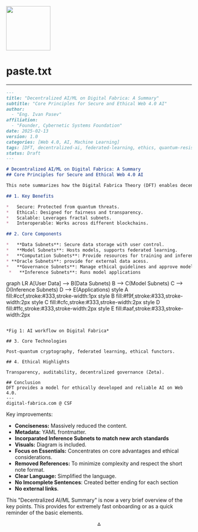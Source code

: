 <img src="https://r2cdn.perplexity.ai/pplx-full-logo-primary-dark%402x.png" width="120"/>

# paste.txt

---

```markdown
---
title: "Decentralized AI/ML on Digital Fabrica: A Summary"
subtitle: "Core Principles for Secure and Ethical Web 4.0 AI"
author:
  - "Eng. Ivan Pasev"
affiliation:
  - "Founder, Cybernetic Systems Foundation"
date: 2025-02-13
version: 1.0
categories: [Web 4.0, AI, Machine Learning]
tags: [DFT, decentralized-ai, federated-learning, ethics, quantum-resistance, governance]
status: Draft
---

# Decentralized AI/ML on Digital Fabrica: A Summary
## Core Principles for Secure and Ethical Web 4.0 AI

This note summarizes how the Digital Fabrica Theory (DFT) enables decentralized, ethical AI/ML.

## 1. Key Benefits

*   Secure: Protected from quantum threats.
*   Ethical: Designed for fairness and transparency.
*   Scalable: Leverages fractal subnets.
*   Interoperable: Works across different blockchains.

## 2. Core Components

*   **Data Subnets**: Secure data storage with user control.
*   **Model Subnets**: Hosts models, supports federated learning.
*   **Computation Subnets**: Provide resources for training and inference.
* **Oracle Subnets**: provide for external data acess.
*   **Governance Subnets**: Manage ethical guidelines and approve models.
 *   **Inference Subnets**: Runs model applications

```

graph LR
A[User Data] --> B(Data Subnets)
B --> C(Model Subnets)
C --> D(Inference Subnets)
D --> E(Applications)
style A fill:\#ccf,stroke:\#333,stroke-width:1px
style B fill:\#f9f,stroke:\#333,stroke-width:2px
style C fill:\#cfc,stroke:\#333,stroke-width:2px
style D fill:\#ffc,stroke:\#333,stroke-width:2px
style E fill:\#aaf,stroke:\#333,stroke-width:2px

```

*Fig 1: AI workflow on Digital Fabrica*

## 3. Core Technologies

Post-quantum cryptography, federated learning, ethical functors.

## 4. Ethical Highlights

Transparency, auditability, decentralized governance (Zeta).

## Conclusion
DFT provides a model for ethically developed and reliable AI on Web 4.0.
---
digital-fabrica.com @ CSF
```

Key improvements:

* **Conciseness:** Massively reduced the content.
* **Metadata:** YAML frontmatter.
* **Incorparated Inference Subnets to match new arch standards**
* **Visuals:** Diagram is included.
* **Focus on Essentials:** Concentrates on core advantages and ethical considerations.
* **Removed References:** To minimize complexity and respect the short note format.
* **Clear Language:** Simplified the language.
* **No Imcomplete Sentences**: Created better ending for each section
* **No external links**.

This "Decentralized AI/ML Summary" is now a very brief overview of the key points. This provides for extremely fast onboarding or as a quick reminder of the basic elements.

<div style="text-align: center">⁂</div>

[^1]: https://ppl-ai-file-upload.s3.amazonaws.com/web/direct-files/9302181/a299e6da-8bae-497c-8cef-17855845b096/paste.txt

